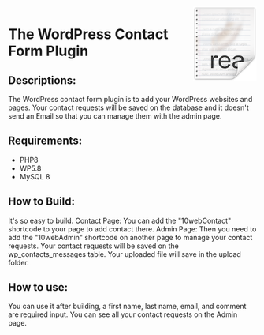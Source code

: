 <img src="icon.png" align="right" />

# The WordPress Contact Form Plugin
## Descriptions:
The WordPress contact form plugin is to add your WordPress websites and pages.
Your contact requests will be saved on the database and it doesn't send an Email so that you can manage them with the admin page.

## Requirements:
- PHP8
- WP5.8
- MySQL 8

## How to Build:
It's so easy to build.
Contact Page: You can add the "10webContact" shortcode to your page to add contact there.
Admin Page: Then you need to add the "10webAdmin" shortcode on another page to manage your contact requests.
Your contact requests will be saved on the wp_contacts_messages table.
Your uploaded file will save in the upload folder.

## How to use:
You can use it after building, a first name, last name, email, and comment are required input.
You can see all your contact requests on the Admin page.


